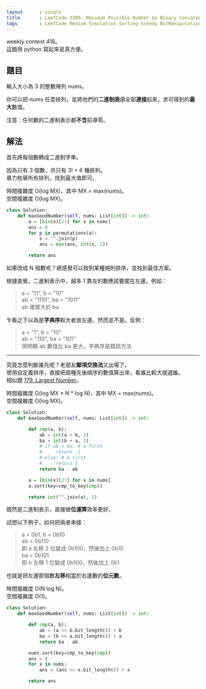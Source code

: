 ```yaml
---
layout      : single
title       : LeetCode 3309. Maximum Possible Number by Binary Concatenation
tags        : LeetCode Medium Simulation Sorting Greedy BitManipulation
---
```

weekly contest 418。  
這題用 python 寫起來是真方便。  

## 題目

輸入大小為 3 的整數陣列 nums。  

你可以把 nums 任意排列，並將他們的**二進制表示**全部**連接**起來，求可得到的**最大**數值。  

注意：任何數的二進制表示都**不含**前導零。  

## 解法

首先將每個數轉成二進制字串。  

因為只有 3 個數，共只有 3! = 6 種排列。  
暴力枚舉所有排列，找到最大值即可。  

時間複雜度 O(log MX)，其中 MX = max(nums)。  
空間複雜度 O(log MX)。  

```python
class Solution:
    def maxGoodNumber(self, nums: List[int]) -> int:
        a = [bin(x)[2:] for x in nums]
        ans = 0
        for p in permutations(a):
            s = "".join(p)
            ans = max(ans, int(s, 2))

        return ans
```

如果改成 N 個數呢？總感覺可以按到某種規則排序，並找到最佳方案。  

根據直覺，二進制表示中，越多 1 靠左的數應該要擺在左邊。例如：  
> a = "11", b = "10"  
> ab = "1110", ba = "1011"  
> ab 確實大於 ba  

乍看之下以為是**字典序**較大者放左邊，然而並不是。反例：  
> a = "1", b = "10"  
> ab = "110", ba = "101"  
> 很明顯 ab 數值比 ba 更大，字典序是錯誤方法  

---

究竟怎麼判斷誰先呢？老朋友**鄰項交換法**又出場了。  
使用自定義排序，直接把兩種先後順序的數值算出來，看誰比較大就選誰。  
相似題 [179. Largest Number](https://leetcode.com/problems/largest-number/)。  

時間複雜度 O(log MX \* N \* log N)，其中 MX = max(nums)。  
空間複雜度 O(log MX)。  

```python
class Solution:
    def maxGoodNumber(self, nums: List[int]) -> int:

        def cmp(a, b):
            ab = int(a + b, 2)
            ba = int(b + a, 2)
            # if ab > ba: # a first
            #     return -1
            # else: # b first
            #     return 1
            return ba - ab

        a = [bin(x)[2:] for x in nums]
        a.sort(key=cmp_to_key(cmp))

        return int("".join(a), 2)  
```

既然是二進制表示，直接做**位運算**效率更好。  

試想以下例子，如何把兩者串接：  
> a = 0b1, b = 0b10  
> ab = 0b110  
> 即 a 左移 2 位變成 0b100，然後加上 0b10  
> ba = 0b101  
> 即 b 左移 1 位變成 0b100，然後加上 0b1  

也就是把左邊那個數**左移**相當於右邊數的**位元數**。  

時間複雜度 O(N log N)。  
空間複雜度 O(1)。  

```python
class Solution:
    def maxGoodNumber(self, nums: List[int]) -> int:

        def cmp(a, b):
            ab = (a << b.bit_length()) + b
            ba = (b << a.bit_length()) + a
            return ba - ab

        nums.sort(key=cmp_to_key(cmp))
        ans = 0
        for x in nums:
            ans = (ans << x.bit_length()) + x

        return ans
```
